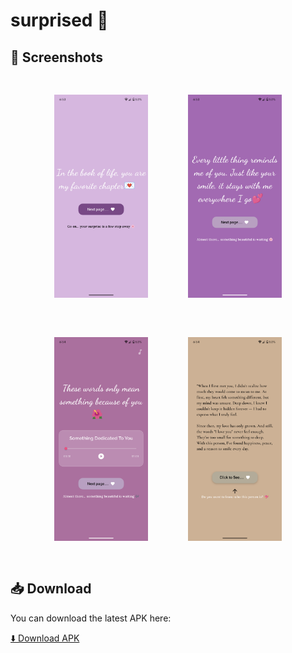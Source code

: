 # surprised 🎉

## 📸 Screenshots

<p align="center">
  <img src="assets/screenshot/Screenshot_1.png" alt="Screenshot 1" width="150" style="margin: 30px;"/>
  <img src="assets/screenshot/Screenshot_2.png" alt="Screenshot 2" width="150" style="margin: 30px;"/>
  <img src="assets/screenshot/Screenshot_3.png" alt="Screenshot 3" width="150" style="margin: 30px;"/>
  <img src="assets/screenshot/Screenshot_4.png" alt="Screenshot 4" width="150" style="margin: 30px;"/>
</p>

## 📥 Download

You can download the latest APK here:

[⬇️ Download APK](https://github.com/ohidul225/Surprise/releases/tag/v1.0.1/Surprise.apk)


